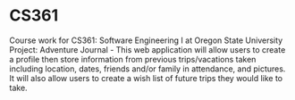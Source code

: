 # CS361
Course work for CS361: Software Engineering I at Oregon State University 
Project: Adventure Journal - This web application will allow users to create a profile then store information 
from previous trips/vacations taken including location, dates, friends and/or family in attendance, and pictures. 
It will also allow users to create a wish list of future trips they would like to take. 
